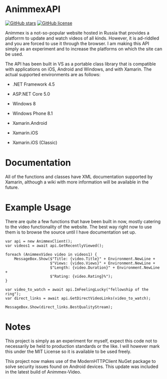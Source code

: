 AnimmexAPI
==========
[![GitHub stars](https://img.shields.io/github/stars/kade-robertson/AnimmexAPI.svg)](https://github.com/kade-robertson/AnimmexAPI/stargazers) [![GitHub license](https://img.shields.io/badge/license-MIT-blue.svg)](https://raw.githubusercontent.com/kade-robertson/AnimmexAPI/master/LICENSE.md)

Animmex is a not-so-popular website hosted in Russia that provides a platforrm
to update and watch videos of all kinds. However, it is ad-riddled and you are
forced to use it through the browser. I am making this API simply as an
experiment and to increase the platforms on which the site can be used.

The API has been built in VS as a portable class library that is compatible with
applications on iOS, Android and Windows, and with Xamarin. The actual supported
environments are as follows:

-   .NET Framework 4.5

-   ASP.NET Core 5.0

-   Windows 8

-   Windows Phone 8.1

-   Xamarin.Android

-   Xamarin.iOS

-   Xamarin.iOS (Classic)

Documentation
=============

All of the functions and classes have XML documentation supported by Xamarin,
although a wiki with more information will be available in the future.

Example Usage
=============

There are quite a few functions that have been built in now, mostly catering to
the video functionality of the website. The best way right now to use them is to
browse the source until I have documentation set up.

~~~~~~~~~~~~~~~~~~~~~~~~~~~~~~~~~~~~~~~~~~~~~~~~~~~~~~~~~~~~~~~~~~~~~~~~~~~~~~~~
var api = new AnimmexClient();
var videos1 = await api.GetRecentlyViewed();

foreach (AnimmexVideo video in videos1) {
    MessageBox.Show($"Title: {video.Title}" + Environment.NewLine +
                    $"Views: {video.Views}" + Environment.NewLine +
                    $"Length: {video.Duration}" + Environment.NewLine +
                    $"Rating: {video.Rating}%");
}

var video_to_watch = await api.ImFeelingLucky("fellowship of the ring");
var direct_links = await api.GetDirectVideoLinks(video_to_watch);

MessageBox.Show(direct_links.BestQualityStream);
~~~~~~~~~~~~~~~~~~~~~~~~~~~~~~~~~~~~~~~~~~~~~~~~~~~~~~~~~~~~~~~~~~~~~~~~~~~~~~~~

Notes
=====

This project is simply as an experiment for myself, expect this code not to
necessarily be held to production standards or the like. I will however mark
this under the MIT License so it is available to be used freely.

This project now makes use of the ModernHTTPClient NuGet package to solve security
issues found on Android devices. This update was included in the latest build of
Animmex-Video. 
